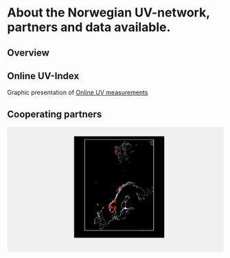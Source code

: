 # About the Norwegian UV-network, partners and data available.


## Overview

## Online UV-Index
Graphic presentation of [Online UV measurements](https://www.nrpa.no/uvnett/default_en.aspx)


## Cooperating partners


![alt tax](network_location.png)
